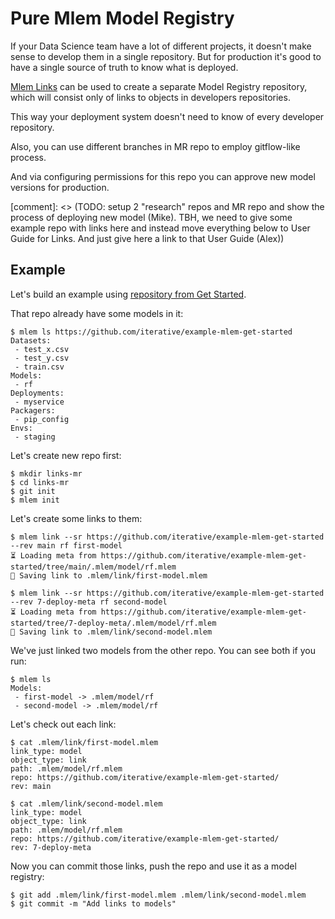 # Pure Mlem Model Registry

If your Data Science team have a lot of different projects, it doesn't make
sense to develop them in a single repository. But for production it's good to
have a single source of truth to know what is deployed.

[Mlem Links](/doc/user-guide/linking) can be used to create a separate Model
Registry repository, which will consist only of links to objects in developers
repositories.

This way your deployment system doesn't need to know of every developer
repository.

Also, you can use different branches in MR repo to employ gitflow-like process.

And via configuring permissions for this repo you can approve new model versions
for production.

[comment]: <> (TODO: setup 2 "research" repos and MR repo and show the process
of deploying new model (Mike). TBH, we need to give some example repo with links
here and instead move everything below to User Guide for Links. And just give
here a link to that User Guide (Alex))

## Example

Let's build an example using
[repository from Get Started](https://github.com/iterative/example-mlem-get-started).

That repo already have some models in it:

```shell
$ mlem ls https://github.com/iterative/example-mlem-get-started
Datasets:
 - test_x.csv
 - test_y.csv
 - train.csv
Models:
 - rf
Deployments:
 - myservice
Packagers:
 - pip_config
Envs:
 - staging
```

Let's create new repo first:

```shell
$ mkdir links-mr
$ cd links-mr
$ git init
$ mlem init
```

Let's create some links to them:

```
$ mlem link --sr https://github.com/iterative/example-mlem-get-started --rev main rf first-model
⏳️ Loading meta from https://github.com/iterative/example-mlem-get-started/tree/main/.mlem/model/rf.mlem
💾 Saving link to .mlem/link/first-model.mlem

$ mlem link --sr https://github.com/iterative/example-mlem-get-started --rev 7-deploy-meta rf second-model
⏳️ Loading meta from https://github.com/iterative/example-mlem-get-started/tree/7-deploy-meta/.mlem/model/rf.mlem
💾 Saving link to .mlem/link/second-model.mlem
```

We've just linked two models from the other repo. You can see both if you run:

```shell
$ mlem ls
Models:
 - first-model -> .mlem/model/rf
 - second-model -> .mlem/model/rf
```

Let's check out each link:

```shell
$ cat .mlem/link/first-model.mlem
link_type: model
object_type: link
path: .mlem/model/rf.mlem
repo: https://github.com/iterative/example-mlem-get-started/
rev: main

$ cat .mlem/link/second-model.mlem
link_type: model
object_type: link
path: .mlem/model/rf.mlem
repo: https://github.com/iterative/example-mlem-get-started/
rev: 7-deploy-meta
```

Now you can commit those links, push the repo and use it as a model registry:

```shell
$ git add .mlem/link/first-model.mlem .mlem/link/second-model.mlem
$ git commit -m "Add links to models"
```
